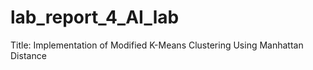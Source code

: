 # lab_report_4_AI_lab
Title: Implementation of Modified K-Means Clustering Using Manhattan Distance
